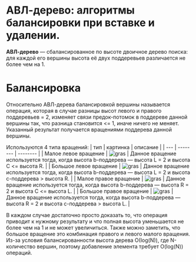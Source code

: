 # АВЛ-дерево: алгоритмы балансировки при вставке и удалении.

**АВЛ-дерево** — сбалансированное по высоте двоичное дерево поиска: для каждой его вершины высота её двух поддеревьев различается не более чем на 1.

# Балансировка

Относительно АВЛ-дерева балансировкой вершины называется операция, которая в случае разницы высот левого и правого поддеревьев = 2, изменяет связи предок-потомок в поддереве данной вершины так, что разница становится <= 1, иначе ничего не меняет. Указанный результат получается вращениями поддерева данной вершины.

Используются 4 типа вращений:
| тип | картинка | описание |
| --- | -------- | -------- |
| Малое левое вращение | ![gras](https://ru.wikipedia.org/wiki/%D0%A4%D0%B0%D0%B9%D0%BB:AVL_LR.GIF) | Данное вращение используется тогда, когда высота b-поддерева — высота L = 2 и высота С <= высота R. |
| Большое левое вращение | ![gras](https://ru.wikipedia.org/wiki/%D0%A4%D0%B0%D0%B9%D0%BB:AVL_BR.GIF) | Данное вращение используется тогда, когда высота b-поддерева — высота L = 2 и высота c-поддерева > высота R. |
| Малое правое вращение | ![gras](https://ru.wikipedia.org/wiki/%D0%A4%D0%B0%D0%B9%D0%BB:AVL_LL.GIF) | Данное вращение используется тогда, когда высота b-поддерева — высота R = 2 и высота С <= высота L. |
| Большое правое вращение | ![gras](https://ru.wikipedia.org/wiki/%D0%A4%D0%B0%D0%B9%D0%BB:AVL_BL.GIF) | Данное вращение используется тогда, когда высота b-поддерева — высота R = 2 и высота c-поддерева > высота L. |

В каждом случае достаточно просто доказать то, что операция приводит к нужному результату и что полная высота уменьшается не более чем на 1 и не может увеличиться. Также можно заметить, что большое вращение это комбинация правого и левого малого вращения. Из-за условия балансированности высота дерева О(log(N)), где N- количество вершин, поэтому добавление элемента требует O(log(N)) операций.
